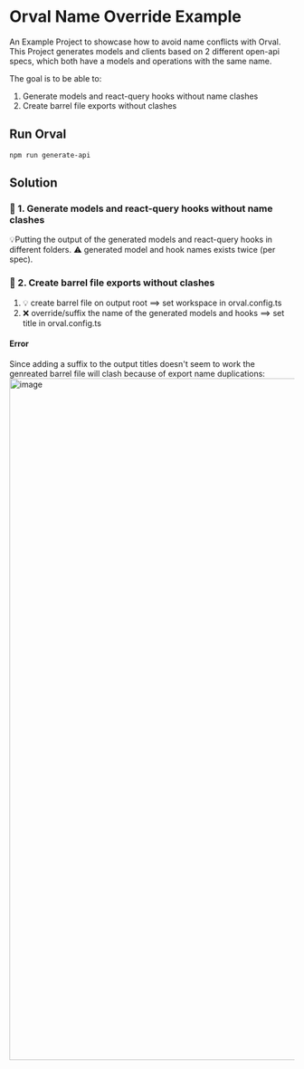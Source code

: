# Orval Name Override Example

An Example Project to showcase how to avoid name conflicts with Orval.
This Project generates models and clients based on 2 different open-api specs, which both have a models and operations
with the same name.

The goal is to be able to:

1. Generate models and react-query hooks without name clashes
1. Create barrel file exports without clashes

## Run Orval

```shell
npm run generate-api
```

## Solution
### 🤔 1. Generate models and react-query hooks without name clashes
💡Putting the output of the generated models and react-query hooks in different folders.
⚠️ generated model and hook names exists twice (per spec).

### 🤔 2. Create barrel file exports without clashes
1. 💡 create barrel file on output root ==> set workspace in orval.config.ts
2. ❌ override/suffix the name of the generated models and hooks ==> set title in orval.config.ts

#### Error
Since adding a suffix to the output titles doesn't seem to work the genreated barrel file will clash because of export name duplications:
<img width="1204" alt="image" src="https://github.com/christian-draeger/orval-name-override-example/assets/55869787/32029e62-e552-4586-a471-19d17cab763a">
